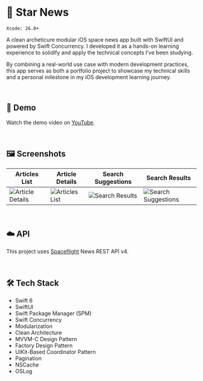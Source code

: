 # 📰 Star News
`Xcode: 26.0+`

A clean archeticure modular iOS space news app built with SwiftUI and powered by Swift Concurrency. I developed it as a hands-on learning experience to solidify and apply the technical concepts I’ve been studying.

By combining a real-world use case with modern development practices, this app serves as both a portfolio project to showcase my technical skills and a personal milestone in my iOS development learning journey.

<br>

## 📱 Demo
Watch the demo video on [YouTube](https://youtu.be/2Aajrs0-h4U).

<br>

## 🖼️ Screenshots
| **Articles List** | **Article Details** | **Search Suggestions** | **Search Results** |
| ----------------- | ------------------- | ---------------------- | ------------------ |
| ![Article Details]( https://github.com/user-attachments/assets/510fc0a4-c1f7-47b5-88b3-f11d69da48a3) | ![Articles List]( https://github.com/user-attachments/assets/72eff1f2-715d-4624-91c7-111a0a71f25b) | ![Search Results]( https://github.com/user-attachments/assets/a8f10169-16ba-49ee-b7c2-7fa844092c12) | ![Search Suggestions]( https://github.com/user-attachments/assets/12a0997c-349e-4dad-97b6-91bdacdee84a)

<br>

## ☁️ API
This project uses [Spaceflight](https://api.spaceflightnewsapi.net/v4/docs/) News REST API v4.

<br>

## 🛠️ Tech Stack
* Swift 6
* SwiftUI
* Swift Package Manager (SPM)
* Swift Concurrency
* Modularization
* Clean Architecture
* MVVM-C Design Pattern
* Factory Design Pattern
* UIKit-Based Coordinator Pattern
* Pagination
* NSCache
* OSLog


















